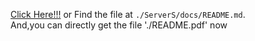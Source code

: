 [Click Here!!!](./ServerS/docs/README.md) or Find the file at `./ServerS/docs/README.md`.    
And,you can directly get the file './README.pdf' now
